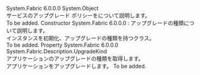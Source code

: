 <Type Name="UpgradePolicyDescription" FullName="System.Fabric.Description.UpgradePolicyDescription">
  <TypeSignature Language="C#" Value="public abstract class UpgradePolicyDescription" />
  <TypeSignature Language="ILAsm" Value=".class public auto ansi abstract beforefieldinit UpgradePolicyDescription extends System.Object" />
  <TypeSignature Language="DocId" Value="T:System.Fabric.Description.UpgradePolicyDescription" />
  <TypeSignature Language="VB.NET" Value="Public MustInherit Class UpgradePolicyDescription" />
  <TypeSignature Language="F#" Value="type UpgradePolicyDescription = class" />
  <AssemblyInfo>
    <AssemblyName>System.Fabric</AssemblyName>
    <AssemblyVersion>6.0.0.0</AssemblyVersion>
  </AssemblyInfo>
  <Base>
    <BaseTypeName>System.Object</BaseTypeName>
  </Base>
  <Interfaces />
  <Docs>
    <summary>
      <para>サービスのアップグレード ポリシーをについて説明します。</para>
    </summary>
    <remarks>To be added.</remarks>
  </Docs>
  <Members>
    <Member MemberName=".ctor">
      <MemberSignature Language="C#" Value="protected UpgradePolicyDescription (System.Fabric.Description.UpgradeKind kind);" />
      <MemberSignature Language="ILAsm" Value=".method familyhidebysig specialname rtspecialname instance void .ctor(valuetype System.Fabric.Description.UpgradeKind kind) cil managed" />
      <MemberSignature Language="DocId" Value="M:System.Fabric.Description.UpgradePolicyDescription.#ctor(System.Fabric.Description.UpgradeKind)" />
      <MemberSignature Language="VB.NET" Value="Protected Sub New (kind As UpgradeKind)" />
      <MemberSignature Language="F#" Value="new System.Fabric.Description.UpgradePolicyDescription : System.Fabric.Description.UpgradeKind -&gt; System.Fabric.Description.UpgradePolicyDescription" Usage="new System.Fabric.Description.UpgradePolicyDescription kind" />
      <MemberType>Constructor</MemberType>
      <AssemblyInfo>
        <AssemblyName>System.Fabric</AssemblyName>
        <AssemblyVersion>6.0.0.0</AssemblyVersion>
      </AssemblyInfo>
      <Parameters>
        <Parameter Name="kind" Type="System.Fabric.Description.UpgradeKind" />
      </Parameters>
      <Docs>
        <param name="kind">
          <para>
            <see cref="T:System.Fabric.Description.UpgradeKind" />: アップグレードの種類について説明します。</para>
        </param>
        <summary>
          <para>インスタンスを初期化、<see cref="T:System.Fabric.Description.UpgradePolicyDescription" />アップグレードの種類を持つクラス。</para>
        </summary>
        <remarks>To be added.</remarks>
      </Docs>
    </Member>
    <Member MemberName="Kind">
      <MemberSignature Language="C#" Value="public System.Fabric.Description.UpgradeKind Kind { get; }" />
      <MemberSignature Language="ILAsm" Value=".property instance valuetype System.Fabric.Description.UpgradeKind Kind" />
      <MemberSignature Language="DocId" Value="P:System.Fabric.Description.UpgradePolicyDescription.Kind" />
      <MemberSignature Language="VB.NET" Value="Public ReadOnly Property Kind As UpgradeKind" />
      <MemberSignature Language="F#" Value="member this.Kind : System.Fabric.Description.UpgradeKind" Usage="System.Fabric.Description.UpgradePolicyDescription.Kind" />
      <MemberType>Property</MemberType>
      <AssemblyInfo>
        <AssemblyName>System.Fabric</AssemblyName>
        <AssemblyVersion>6.0.0.0</AssemblyVersion>
      </AssemblyInfo>
      <ReturnValue>
        <ReturnType>System.Fabric.Description.UpgradeKind</ReturnType>
      </ReturnValue>
      <Docs>
        <summary>
          <para>アプリケーションのアップグレードの種類を取得します。</para>
        </summary>
        <value>
          <para><see cref="T:System.Fabric.Description.UpgradeKind" />アプリケーションをアップグレードします。</para>
        </value>
        <remarks>To be added.</remarks>
      </Docs>
    </Member>
  </Members>
</Type>